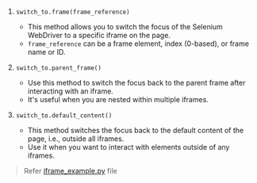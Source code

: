 1. `switch_to.frame(frame_reference)`
   - This method allows you to switch the focus of the Selenium WebDriver to a specific iframe on the page.
   - `frame_reference` can be a frame element, index (0-based), or frame name or ID.

2. `switch_to.parent_frame()`
   - Use this method to switch the focus back to the parent frame after interacting with an iframe.
   - It's useful when you are nested within multiple iframes.

3. `switch_to.default_content()`
   - This method switches the focus back to the default content of the page, i.e., outside all iframes.
   - Use it when you want to interact with elements outside of any iframes.

> Refer [iframe_example.py](iframe_example.py) file